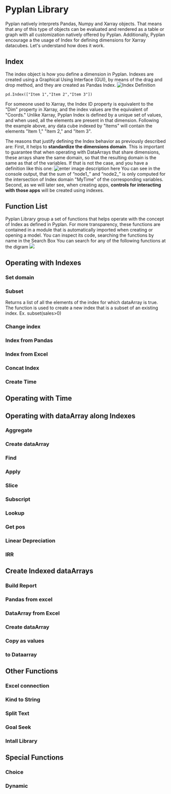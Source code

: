 
# Pyplan Library
Pyplan natively interprets Pandas, Numpy and Xarray objects. That means that any of this type of objects can be evaluated and rendered as a table or graph with all customization natively offered by Pyplan.
Additionally, Pyplan encourage a the usage of Index for defining dimensions for Xarray datacubes. Let's understand how does it work.

## **Index**
The index object is how you define a dimension in Pyplan. Indexes are created using a Graphical Using Interface (GUI), by means of the drag and drop method, and they are created as Pandas Index.
![Index Definition](http://img.pyplan.org/Pyplan_library_index.png)

    pd.Index(["Item 1","Item 2","Item 3"])


For someone used to Xarray, the Index ID property is equivalent to the "Dim" property in Xarray, and the index values are the equivalent of "Coords." Unlike Xarray, Pyplan Index is defined by a unique set of values, and when used, all the elements are present in that dimension. Following the example above, any data cube indexed by "Items" will contain the elements "Item 1," "Item 2," and "Item 3".

The reasons that justify defining the Index behavior as previously described are: First, it helps to  **standardize the dimensions domain**. This is important to guarantee that when operating with DataArrays that share dimensions, these arrays share the same domain, so that the resulting domain is the same as that of the variables. If that is not the case, and you have a definition like this one:
![enter image description here](http://img.pyplan.org/Quick_start_node_domain.png)
You can see in the console output, that the sum of “node1_” and “node2_” is only computed for the intersection of Index domain "MyTime" of the corresponding variables.
Second, as we will later see, when creating apps,  **controls for interacting with those apps** will be created using indexes.

## Function List
Pyplan Library group a set of functions that helps operate with the concept of Index as defined in Pyplan.
For more transparency, these functions are contained in a module that is automatically imported when creating or opening a model. You can inspect its code, searching the functions by name in the Search Box
You can search for any of the following functions at the digram
![](http://img.pyplan.org/pyplan_library_list_of_functions.png)

## Operating with Indexes
### Set domain
### Subset
Returns a list of all the elements of the index for which dataArray is true. The function is used to create a new index that is a subset of an existing index.
        Ex. subset(sales>0)
 
### Change index
### Index from Pandas
### Index from Excel
### Concat Index
### Create Time

## Operating with Time 

## Operating with dataArray along Indexes
### Aggregate
### Create dataArray
### Find
### Apply
### Slice
### Subscript
### Lookup
### Get pos
### Linear Depreciation
### IRR


## Create Indexed dataArrays
### Build Report
### Pandas from excel
### DataArray from Excel
### Create dataArray
### Copy as values
### to Dataarray

## Other Functions
### Excel connection
### Kind to String
### Split Text
### Goal Seek
### Intall Library

## Special Functions
### Choice
### Dynamic



<!--stackedit_data:
eyJoaXN0b3J5IjpbLTIyNTI5MTk2NiwtNDY3MDQwOTEwLC0xOT
U3OTQ3MzM3LC0xMjE5MDgyOTQzLC0xMTM4MjM3Mjc3LDE1MDQw
ODExMjksLTExMTc1NjcwMTcsLTE4NDM0OTgxNzZdfQ==
-->